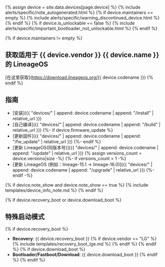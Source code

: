{% assign device = site.data.devices[page.device] %}
{% include alerts/specific/note_autogenerated.html %}
{% if device.maintainers == empty %}
{% include alerts/specific/warning_discontinued_device.html %}
{% endif %}
{% if device.is_unlockable == false %}
{% include alerts/specific/important_bootloader_not_unlockable.html %}
{% endif %}

{% if device.maintainers != empty %}
## 获取适用于 {{ device.vendor }} {{ device.name }} 的 LineageOS
[在这里获取](https://download.lineageos.org/{{ device.codename }})
{% endif %}

## 指南

- [安装]({{ "devices/" | append: device.codename | append: "/install" | relative_url }})
- [自己编译]({{ "devices/" | append: device.codename | append: "/build" | relative_url }})
{%- if device.firmware_update %}
- [更新固件]({{ "devices/" | append: device.codename | append: "/fw_update" | relative_url }})
{%- endif %}
- [更新 LineageOS(同版本号)]({{ "devices/" | append: device.codename | append: "/update" | relative_url }})
{% assign versions_count = device.versions|size -%}
{%- if versions_count > 1 -%}
- [更新 LineageOS (例如：lineage-15.1 -> lineage-16.0)]({{ "devices/" | append: device.codename | append: "/upgrade" | relative_url }})
{%- endif -%}

{% if device.note_show and device.note_show == true %}
{% include templates/device_info_note.md %}
{% endif %}

{% if device.recovery_boot or device.download_boot %}
## 特殊启动模式

{% if device.recovery_boot %}
* **Recovery**: {{ device.recovery_boot }}
{% if device.vendor == "LG" %}
    {% include templates/recovery_boot_lge.md %}
{% endif %}
{% endif %}
{% if device.download_boot %}
* **Bootloader/Fastboot/Download**: {{ device.download_boot }}
{% endif %}
{% endif %}
